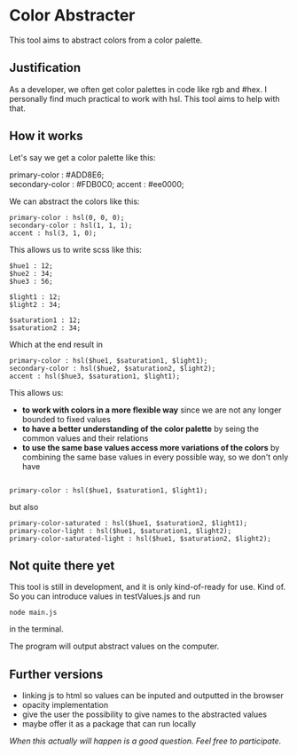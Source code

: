 # Color Abstracter

This tool aims to abstract colors from a color palette.

## Justification

As a developer, we often get color palettes in code like rgb and #hex. I personally find much practical to work with hsl. This tool aims to help with that.

## How it works

Let's say we get a color palette like this:

primary-color : #ADD8E6;  
secondary-color : #FDB0C0;
accent : #ee0000;

We can abstract the colors like this:

```
primary-color : hsl(0, 0, 0);
secondary-color : hsl(1, 1, 1);
accent : hsl(3, 1, 0);
```

This allows us to write scss like this:

```
$hue1 : 12;
$hue2 : 34;
$hue3 : 56;

$light1 : 12;
$light2 : 34;

$saturation1 : 12;
$saturation2 : 34;

```

Which at the end result in

```
primary-color : hsl($hue1, $saturation1, $light1);
secondary-color : hsl($hue2, $saturation2, $light2);
accent : hsl($hue3, $saturation1, $light1);

```

This allows us:

- **to work with colors in a more flexible way** since we are not any longer bounded to fixed values
- **to have a better understanding of the color palette** by seing the common values and their relations
- **to use the same base values access more variations of the colors** by combining the same base values in every possible way, so we don't only have

```

primary-color : hsl($hue1, $saturation1, $light1);

```

but also

```
primary-color-saturated : hsl($hue1, $saturation2, $light1);
primary-color-light : hsl($hue1, $saturation1, $light2);
primary-color-saturated-light : hsl($hue1, $saturation2, $light2);

```

## Not quite there yet

This tool is still in development, and it is only kind-of-ready for use. Kind of. So you can introduce values in testValues.js and run

`node main.js`

in the terminal.

The program will output abstract values on the computer.

## Further versions

- linking js to html so values can be inputed and outputted in the browser
- opacity implementation
- give the user the possibility to give names to the abstracted values
- maybe offer it as a package that can run locally

_When this actually will happen is a good question. Feel free to participate._